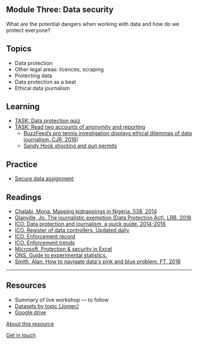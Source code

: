 ## Module Three: Data security

What are the potential dangers when working with data and how do we protect everyone?


## Topics

- Data protection
- Other legal areas: licences, scraping
- Protecting data
- Data protection as a beat
- Ethical data journalism


## Learning

- [TASK: Data protection quiz](https://forms.gle/F9ncjFaZZqCdXHZi8)
- [TASK: Read two accounts of anonymity and reporting](https://forms.gle/8sDZY6YhumAuVQgCA)
  - [BuzzFeed’s pro tennis investigation displays ethical dilemmas of data journalism. CJR, 2016](https://www.cjr.org/tow_center/transparency_algorithms_buzzfeed.php))
  - [Sandy Hook shooting and gun permits](https://datajournalism.com/read/longreads/ethical-questions-in-data-journalism-and-the-power-of-online-discussion)


## Practice

- [Secure data assignment](https://aodhanlutetiae.github.io/dj_secure/assign)


## Readings

- [Chalabi, Mona. Mapping kidnappings in Nigeria. 538, 2014](https://fivethirtyeight.com/features/mapping-kidnappings-in-nigeria/)
- [Glanville, Jo. The journalistic exemption (Data Protection Act). LRB. 2018](https://www.lrb.co.uk/the-paper/v40/n13/jo-glanville/the-journalistic-exemption)
- [ICO. Data protection and journalism, a quick guide. 2014-2018](https://ico.org.uk/media/for-organisations/documents/1547/data-protection-and-journalism-quick-guide.pdf)
- [ICO. Register of data controllers. Updated daily](https://ico.org.uk/ESDWebPages/Search)
- [ICO. Enforcement record](https://ico.org.uk/action-weve-taken/enforcement/)
- [ICO. Enforcement trends](https://ico.org.uk/action-weve-taken/data-security-incident-trends/)
- [Microsoft. Protection & security in Excel](https://support.microsoft.com/en-us/office/protection-and-security-in-excel-be0b34db-8cb6-44dd-a673-0b3e3475ac2d)
- [ONS. Guide to experimental statistics.](https://www.ons.gov.uk/methodology/methodologytopicsandstatisticalconcepts/guidetoexperimentalstatistics)
- [Smith, Alan. How to navigate data's pink and blue problem. FT, 2018](https://www.ft.com/content/c4b7d8be-2eb0-11e8-9b4b-bc4b9f08f381)

---
## Resources

- Summary of live workshop — to follow
- [Datasets by topic (Jomec)](https://aodhanlutetiae.github.io/j_book/intro.html)
- [Google drive](https://bit.ly/app_data_jomec)

[About this resource](https://aodhanlutetiae.github.io/dj_secure/about)

[Get in touch](mailto:odonnella4@cardiff.ac.uk)
